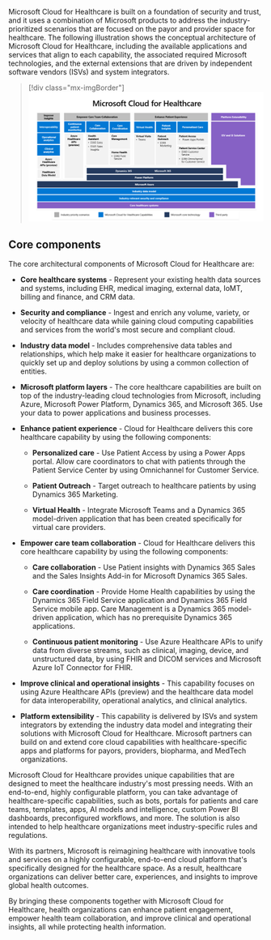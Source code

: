 Microsoft Cloud for Healthcare is built on a foundation of security and trust, and it uses a combination of Microsoft products to address the industry-prioritized scenarios that are focused on the payor and provider space for healthcare. The following illustration shows the conceptual architecture of Microsoft Cloud for Healthcare, including the available applications and services that align to each capability, the associated required Microsoft technologies, and the external extensions that are driven by independent software vendors (ISVs) and system integrators.

> [!div class="mx-imgBorder"]
> [![Diagram of the conceptual architecture of Microsoft Cloud for Healthcare.](../media/conceptual-architecture.png)](../media/conceptual-architecture.png#lightbox)

## Core components

The core architectural components of Microsoft Cloud for Healthcare are:

-   **Core healthcare systems** - Represent your existing health data sources and systems, including EHR, medical imaging, external data, IoMT, billing and finance, and CRM data.

-   **Security and compliance** - Ingest and enrich any volume, variety, or velocity of healthcare data while gaining cloud computing capabilities and services from the world's most secure and compliant cloud.

-   **Industry data model** - Includes comprehensive data tables and relationships, which help make it easier for healthcare organizations to quickly set up and deploy solutions by using a common collection of entities.

-   **Microsoft platform layers** - The core healthcare capabilities are built on top of the industry-leading cloud technologies from Microsoft, including Azure, Microsoft Power Platform, Dynamics 365, and Microsoft 365. Use your data to power applications and business processes.

-   **Enhance patient experience** - Cloud for Healthcare delivers this core healthcare capability by using the following components:

    -   **Personalized care** - Use Patient Access by using a Power Apps portal. Allow care coordinators to chat with patients through the Patient Service Center by using Omnichannel for Customer Service.

    -   **Patient Outreach** - Target outreach to healthcare patients by using Dynamics 365 Marketing.

    -   **Virtual Health** - Integrate Microsoft Teams and a Dynamics 365 model-driven application that has been created specifically for virtual care providers.

-   **Empower care team collaboration** - Cloud for Healthcare delivers this core healthcare capability by using the following components:

    -   **Care collaboration** - Use Patient insights with Dynamics 365 Sales and the Sales Insights Add-in for Microsoft Dynamics 365 Sales.

    -   **Care coordination** - Provide Home Health capabilities by using the Dynamics 365 Field Service application and Dynamics 365 Field Service mobile app. Care Management is a Dynamics 365 model-driven application, which has no prerequisite Dynamics 365 applications.

    -   **Continuous patient monitoring** - Use Azure Healthcare APIs to unify data from diverse streams, such as clinical, imaging, device, and unstructured data, by using FHIR and DICOM services and Microsoft Azure IoT Connector for FHIR.

-   **Improve clinical and operational insights** - This capability focuses on using Azure Healthcare APIs (preview) and the healthcare data model for data interoperability, operational analytics, and clinical analytics.

-   **Platform extensibility** - This capability is delivered by ISVs and system integrators by extending the industry data model and integrating their solutions with Microsoft Cloud for Healthcare. Microsoft partners can build on and extend core cloud capabilities with healthcare-specific apps and platforms for payors, providers, biopharma, and MedTech organizations.

Microsoft Cloud for Healthcare provides unique capabilities that are designed to meet the healthcare industry's most pressing needs. With an end-to-end, highly configurable platform, you can take advantage of healthcare-specific capabilities, such as bots, portals for patients and care teams, templates, apps, AI models and intelligence, custom Power BI dashboards, preconfigured workflows, and more. The solution is also intended to help healthcare organizations meet industry-specific rules and regulations.

With its partners, Microsoft is reimagining healthcare with innovative tools and services on a highly configurable, end-to-end cloud platform that's specifically designed for the healthcare space. As a result, healthcare organizations can deliver better care, experiences, and insights to improve global health outcomes.

By bringing these components together with Microsoft Cloud for Healthcare, health organizations can enhance patient engagement, empower health team collaboration, and improve clinical and operational insights, all while protecting health information.
